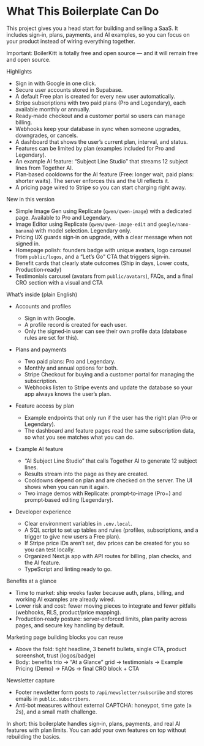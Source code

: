 # What This Boilerplate Can Do

This project gives you a head start for building and selling a SaaS. It includes sign‑in, plans, payments, and AI examples, so you can focus on your product instead of wiring everything together.

Important: BoilerKitt is totally free and open source — and it will remain free and open source.

Highlights

- Sign in with Google in one click.
- Secure user accounts stored in Supabase.
- A default Free plan is created for every new user automatically.
- Stripe subscriptions with two paid plans (Pro and Legendary), each available monthly or annually.
- Ready‑made checkout and a customer portal so users can manage billing.
- Webhooks keep your database in sync when someone upgrades, downgrades, or cancels.
- A dashboard that shows the user’s current plan, interval, and status.
- Features can be limited by plan (examples included for Pro and Legendary).
- An example AI feature: “Subject Line Studio” that streams 12 subject lines from Together AI.
- Plan‑based cooldowns for the AI feature (Free: longer wait, paid plans: shorter waits). The server enforces this and the UI reflects it.
- A pricing page wired to Stripe so you can start charging right away.

New in this version

- Simple Image Gen using Replicate (`qwen/qwen-image`) with a dedicated page. Available to Pro and Legendary.
- Image Editor using Replicate (`qwen/qwen-image-edit` and `google/nano-banana`) with model selection. Legendary only.
- Pricing UX guards sign‑in on upgrade, with a clear message when not signed in.
- Homepage polish: founders badge with unique avatars, logo carousel from `public/logos`, and a “Let’s Go” CTA that triggers sign‑in.
 - Benefit cards that clearly state outcomes (Ship in days, Lower costs, Production‑ready)
 - Testimonials carousel (avatars from `public/avatars`), FAQs, and a final CRO section with a visual and CTA

What’s inside (plain English)

- Accounts and profiles
  - Sign in with Google.
  - A profile record is created for each user.
  - Only the signed‑in user can see their own profile data (database rules are set for this).

- Plans and payments
  - Two paid plans: Pro and Legendary.
  - Monthly and annual options for both.
  - Stripe Checkout for buying and a customer portal for managing the subscription.
  - Webhooks listen to Stripe events and update the database so your app always knows the user’s plan.

- Feature access by plan
  - Example endpoints that only run if the user has the right plan (Pro or Legendary).
  - The dashboard and feature pages read the same subscription data, so what you see matches what you can do.

- Example AI feature
  - “AI Subject Line Studio” that calls Together AI to generate 12 subject lines.
  - Results stream into the page as they are created.
  - Cooldowns depend on plan and are checked on the server. The UI shows when you can run it again.
  - Two image demos with Replicate: prompt‑to‑image (Pro+) and prompt‑based editing (Legendary).

- Developer experience
  - Clear environment variables in `.env.local`.
  - A SQL script to set up tables and rules (profiles, subscriptions, and a trigger to give new users a Free plan).
  - If Stripe price IDs aren’t set, dev prices can be created for you so you can test locally.
  - Organized Next.js app with API routes for billing, plan checks, and the AI feature.
  - TypeScript and linting ready to go.

Benefits at a glance

- Time to market: ship weeks faster because auth, plans, billing, and working AI examples are already wired.
- Lower risk and cost: fewer moving pieces to integrate and fewer pitfalls (webhooks, RLS, product/price mapping).
- Production‑ready posture: server‑enforced limits, plan parity across pages, and secure key handling by default.

Marketing page building blocks you can reuse

- Above the fold: tight headline, 3 benefit bullets, single CTA, product screenshot, trust (logos/badge)
- Body: benefits trio → “At a Glance” grid → testimonials → Example Pricing (Demo) → FAQs → final CRO block + CTA

Newsletter capture

- Footer newsletter form posts to `/api/newsletter/subscribe` and stores emails in `public.subscribers`.
- Anti‑bot measures without external CAPTCHA: honeypot, time gate (≥ 2s), and a small math challenge.

In short: this boilerplate handles sign‑in, plans, payments, and real AI features with plan limits. You can add your own features on top without rebuilding the basics.
